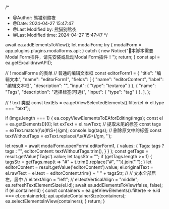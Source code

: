 /*
 * @Author: 熊猫别熬夜 
 * @Date: 2024-04-27 15:47:47 
 * @Last Modified by:   熊猫别熬夜 
 * @Last Modified time: 2024-04-27 15:47:47 
 */

await ea.addElementsToView();
let modalForm;
try {
  modalForm = app.plugins.plugins.modalforms.api;
} catch {
  new Notice("🔴本脚本需要Modal Form插件，请先安装或启动Modal Form插件！");
  return;
}
const api = ea.getExcalidrawAPI();

// ! modalForms 的表单
// 普通的编辑文本框
const editorForm1 = {
  "title": "编辑文本",
  "name": "editorForm1",
  "fields": [
    {
      "name": "editorContent",
      "label": "编辑文本框",
      "description": "",
      "input": {
        "type": "textarea"
      }
    },
    {
      "name": "Tags",
      "description": "选择标签(可选)",
      "input": {
        "type": "tag"
      }
    },
  ],
};


// ! text 类型
const textEls = ea.getViewSelectedElements().filter(el => el.type === "text");

if (imgs.length === 1) {
  ea.copyViewElementsToEAforEditing(imgs);
  const el = ea.getElements()[0];
  let exText = el.rawText;
  // 提取末尾的标签
  const tags = exText.match(/\s(#\S+)/gm);
  console.log(tags);
  // 删除原文中的标签
  const textWithoutTags = exText.replace(/\s(#\S+)/gm, '');

  let result = await modalForm.openForm(
    editorForm1,
    {
      values: {
        Tags: tags ? tags : "",
        editorContent: textWithoutTags.trim(),
      }
    }
  );
  const getTags = result.getValue('Tags').value;
  let tagsStr = "";
  if (getTags.length >= 1) {
    tagsStr = getTags.map(t => "#" + t.trim().replace("#", "")).join(" ");
  }
  let editorContent = result.getValue('editorContent').value;
  el.originalText = el.rawText = el.text = editorContent.trim() + " " + tagsStr;
  // // 文本全部居左，居中
  // el.textAlign = "left";
  // el.textVerticalAlign = "middle";
  ea.refreshTextElementSize(el.id);
  await ea.addElementsToView(false, false);
  if (el.containerId) {
    const containers = ea.getViewElements().filter(e => e.id === el.containerId);
    api.updateContainerSize(containers);
    ea.selectElementsInView(containers);
  }
  return;
}
